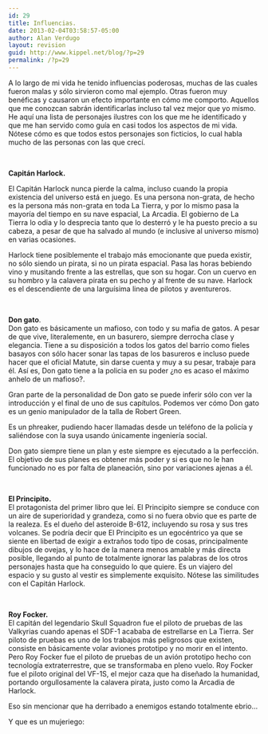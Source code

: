 ```yaml
---
id: 29
title: Influencias.
date: 2013-02-04T03:58:57-05:00
author: Alan Verdugo
layout: revision
guid: http://www.kippel.net/blog/?p=29
permalink: /?p=29
---
```

A lo largo de mi vida he tenido influencias poderosas, muchas de las cuales fueron malas y sólo sirvieron como mal ejemplo. Otras fueron muy benéficas y causaron un efecto importante en cómo me comporto. Aquellos que me conozcan sabrán identificarlas incluso tal vez mejor que yo mismo. He aquí una lista de personajes ilustres con los que me he identificado y que me han servido como guía en casi todos los aspectos de mi vida. Nótese cómo es que todos estos personajes son ficticios, lo cual habla mucho de las personas con las que crecí.

&nbsp;

**Capitán Harlock.**

  
El Capitán Harlock nunca pierde la calma, incluso cuando la propia existencia del universo está en juego. Es una persona non-grata, de hecho es la persona más non-grata en toda La Tierra, y por lo mismo pasa la mayoría del tiempo en su nave espacial, La Arcadia. El gobierno de La Tierra lo odia y lo desprecia tanto que lo desterró y le ha puesto precio a su cabeza, a pesar de que ha salvado al mundo (e inclusive al universo mismo) en varias ocasiones.

Harlock tiene posiblemente el trabajo más emocionante que pueda existir, no sólo siendo un pirata, si no un pirata espacial. Pasa las horas bebiendo vino y musitando frente a las estrellas, que son su hogar. Con un cuervo en su hombro y la calavera pirata en su pecho y al frente de su nave. Harlock es el descendiente de una larguísima linea de pilotos y aventureros.

&nbsp;

**Don gato**.  
Don gato es básicamente un mafioso, con todo y su mafia de gatos. A pesar de que vive, literalemente, en un basurero, siempre derrocha clase y elegancia. Tiene a su disposición a todos los gatos del barrio como fieles basayos con sólo hacer sonar las tapas de los basureros e incluso puede hacer que el oficial Matute, sin darse cuenta y muy a su pesar, trabaje para él. Así es, Don gato tiene a la policia en su poder ¿no es acaso el máximo anhelo de un mafioso?.

Gran parte de la personalidad de Don gato se puede inferir sólo con ver la introducción y el final de uno de sus capítulos. Podemos ver cómo Don gato es un genio manipulador de la talla de Robert Green.

  
Es un phreaker, pudiendo hacer llamadas desde un teléfono de la policía y saliéndose con la suya usando únicamente ingeniería social.

Don gato siempre tiene un plan y este siempre es ejecutado a la perfección. El objetivo de sus planes es obtener más poder y si es que no le han funcionado no es por falta de planeación, sino por variaciones ajenas a él.

&nbsp;

**El Principito.**  
El protagonista del primer libro que leí. El Principito siempre se conduce con un aire de superioridad y grandeza, como si no fuera obvio que es parte de la realeza. Es el dueño del asteroide B-612, incluyendo su rosa y sus tres volcanes. Se podría decir que El Principito es un egocéntrico ya que se siente en libertad de exigir a extraños todo tipo de cosas, principalmente dibujos de ovejas, y lo hace de la manera menos amable y más directa posible, llegando al punto de totalmente ignorar las palabras de los otros personajes hasta que ha conseguido lo que quiere. Es un viajero del espacio y su gusto al vestir es simplemente exquisito. Nótese las similitudes con el Capitán Harlock.

&nbsp;

**Roy Focker.**  
El capitán del legendario Skull Squadron fue el piloto de pruebas de las Valkyrias cuando apenas el SDF-1 acababa de estrellarse en La Tierra. Ser piloto de pruebas es uno de los trabajos más peligrosos que existen, consiste en básicamente volar aviones prototipo y no morir en el intento. Pero Roy Focker fue el piloto de pruebas de un avión prototipo hecho con tecnología extraterrestre, que se transformaba en pleno vuelo. Roy Focker fue el piloto original del VF-1S, el mejor caza que ha diseñado la humanidad, portando orgullosamente la calavera pirata, justo como la Arcadia de Harlock.

Eso sin mencionar que ha derribado a enemigos estando totalmente ebrio&#8230;  


Y que es un mujeriego: